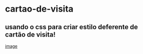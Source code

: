 # cartao-de-visita
## usando o css para criar estilo deferente de cartão de visita!
[image](https://user-images.githubusercontent.com/108556269/209834309-76ff2de0-4957-4354-bf50-fc368181c37f.png)



